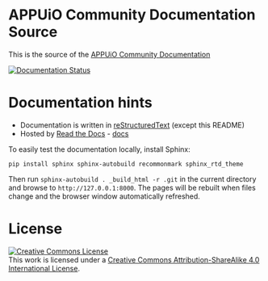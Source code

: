 # APPUiO Community Documentation Source

This is the source of the [APPUiO Community Documentation](http://appuio-community-documentation.rtfd.org/)

[![Documentation Status](https://readthedocs.org/projects/appuio-community-documentation/badge/?version=latest)](http://appuio-community-documentation.readthedocs.org/en/latest/?badge=latest)

# Documentation hints

* Documentation is written in [reStructuredText](http://www.sphinx-doc.org/en/stable/rest.html) (except this README)
* Hosted by [Read the Docs](https://readthedocs.org/) - [docs](https://read-the-docs.readthedocs.io/en/latest/)

To easily test the documentation locally, install Sphinx:

```
pip install sphinx sphinx-autobuild recommonmark sphinx_rtd_theme
```

Then run `sphinx-autobuild . _build_html -r .git` in the current directory and browse
to `http://127.0.0.1:8000`. The pages will be rebuilt when files change and
the browser window automatically refreshed.

# License

<a rel="license" href="http://creativecommons.org/licenses/by-sa/4.0/"><img alt="Creative Commons License" style="border-width:0" src="https://i.creativecommons.org/l/by-sa/4.0/88x31.png" /></a><br />This work is licensed under a <a rel="license" href="http://creativecommons.org/licenses/by-sa/4.0/">Creative Commons Attribution-ShareAlike 4.0 International License</a>.
